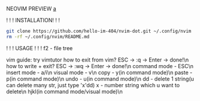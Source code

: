 NEOVIM PREVIEW
[a](screenshots/nvim.png)


! ! ! INSTALLATION! ! !


```bash
git clone https://github.com/hello-im-404/nvim-dot.git ~/.config/nvim
rm -rf ~/.config/nvim/README.md
```

! ! ! USAGE ! ! !
f2 - file tree


vim guide:
try vimtutor
how to exit from vim? ESC -> :q -> Enter -> done!\n
how to write + exit? ESC -> :wq -> Enter -> done!\n
command mode - ESC\n
insert mode - a/i\n
visual mode - v\n
copy - y(in command mode)\n
paste - p(in command mode)\n
undo - u(in command mode)\n
dd - delete 1 string(u can delete many str, just type 'x'dd) x - number string which u want to delete\n
hjkl(in command mode/visual mode)\n
